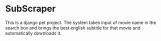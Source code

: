 # SubScraper
This is a django pet project. The system takes input of movie name in the search box and brings the best english subtitle for that movie and automatically downloads it.
